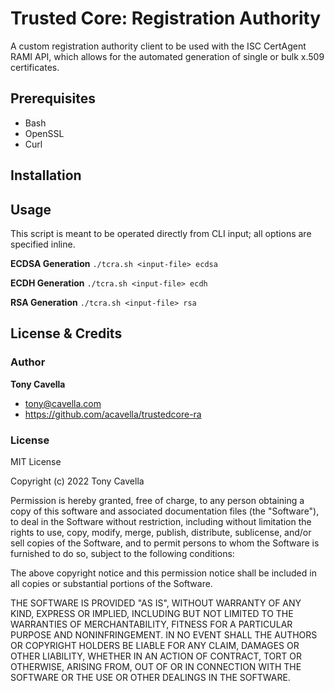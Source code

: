 # Trusted Core: Registration Authority 
A custom registration authority client to be used with the ISC CertAgent RAMI API, which allows for the automated generation of single or bulk x.509 certificates.

## Prerequisites

- Bash
- OpenSSL
- Curl

## Installation

## Usage

This script is meant to be operated directly from CLI input; all options are specified inline.

**ECDSA Generation**
`./tcra.sh <input-file> ecdsa`

**ECDH Generation**
`./tcra.sh <input-file> ecdh`

**RSA Generation**
`./tcra.sh <input-file> rsa`

## License & Credits

### Author

**Tony Cavella** 
- <tony@cavella.com>
- <https://github.com/acavella/trustedcore-ra>

### License

MIT License

Copyright (c) 2022 Tony Cavella

Permission is hereby granted, free of charge, to any person obtaining a copy of this software and associated documentation files (the "Software"), to deal in the Software without restriction, including without limitation the rights to use, copy, modify, merge, publish, distribute, sublicense, and/or sell copies of the Software, and to permit persons to whom the Software is furnished to do so, subject to the following conditions:

The above copyright notice and this permission notice shall be included in all copies or substantial portions of the Software.

THE SOFTWARE IS PROVIDED "AS IS", WITHOUT WARRANTY OF ANY KIND, EXPRESS OR IMPLIED, INCLUDING BUT NOT LIMITED TO THE WARRANTIES OF MERCHANTABILITY, FITNESS FOR A PARTICULAR PURPOSE AND NONINFRINGEMENT. IN NO EVENT SHALL THE AUTHORS OR COPYRIGHT HOLDERS BE LIABLE FOR ANY CLAIM, DAMAGES OR OTHER LIABILITY, WHETHER IN AN ACTION OF CONTRACT, TORT OR OTHERWISE, ARISING FROM, OUT OF OR IN CONNECTION WITH THE SOFTWARE OR THE USE OR OTHER DEALINGS IN THE SOFTWARE.
